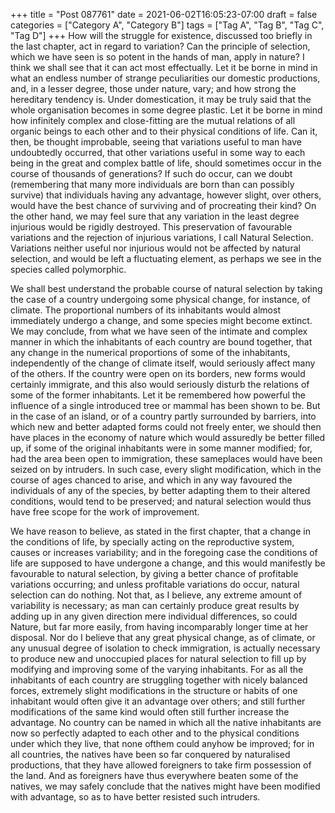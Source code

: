 +++
title = "Post 087761"
date = 2021-06-02T16:05:23-07:00
draft = false
categories = ["Category A", "Category B"]
tags = ["Tag A", "Tag B", "Tag C", "Tag D"]
+++
How will the struggle for existence, discussed too briefly in the last chapter, act in regard to variation? Can the principle of selection, which we have seen is so potent in the hands of man, apply in nature? I think we shall see that it can act most effectually. Let it be borne in mind in what an endless number of strange peculiarities our domestic productions, and, in a lesser degree, those under nature, vary; and how strong the hereditary tendency is. Under domestication, it may be truly said that the whole organisation becomes in some degree plastic. Let it be borne in mind how infinitely complex and close-fitting are the mutual relations of all organic beings to each other and to their physical conditions of life. Can it, then, be thought improbable, seeing that variations useful to man have undoubtedly occurred, that other variations useful in some way to each being in the great and complex battle of life, should sometimes occur in the course of thousands of generations? If such do occur, can we doubt (remembering that many more individuals are born than can possibly survive) that individuals having any advantage, however slight, over others, would have the best chance of surviving and of procreating their kind? On the other hand, we may feel sure that any variation in the least degree injurious would be rigidly destroyed. This preservation of favourable variations and the rejection of injurious variations, I call Natural Selection. Variations neither useful nor injurious would not be affected by natural selection, and would be left a fluctuating element, as perhaps we see in the species called polymorphic.

We shall best understand the probable course of natural selection by taking the case of a country undergoing some physical change, for instance, of climate. The proportional numbers of its inhabitants would almost immediately undergo a change, and some species might become extinct. We may conclude, from what we have seen of the intimate and complex manner in which the inhabitants of each country are bound together, that any change in the numerical proportions of some of the inhabitants, independently of the change of climate itself, would seriously affect many of the others. If the country were open on its borders, new forms would certainly immigrate, and this also would seriously disturb the relations of some of the former inhabitants. Let it be remembered how powerful the influence of a single introduced tree or mammal has been shown to be. But in the case of an island, or of a country partly surrounded by barriers, into which new and better adapted forms could not freely enter, we should then have places in the economy of nature which would assuredly be better filled up, if some of the original inhabitants were in some manner modified; for, had the area been open to immigration, these sameplaces would have been seized on by intruders. In such case, every slight modification, which in the course of ages chanced to arise, and which in any way favoured the individuals of any of the species, by better adapting them to their altered conditions, would tend to be preserved; and natural selection would thus have free scope for the work of improvement.

We have reason to believe, as stated in the first chapter, that a change in the conditions of life, by specially acting on the reproductive system, causes or increases variability; and in the foregoing case the conditions of life are supposed to have undergone a change, and this would manifestly be favourable to natural selection, by giving a better chance of profitable variations occurring; and unless profitable variations do occur, natural selection can do nothing. Not that, as I believe, any extreme amount of variability is necessary; as man can certainly produce great results by adding up in any given direction mere individual differences, so could Nature, but far more easily, from having incomparably longer time at her disposal. Nor do I believe that any great physical change, as of climate, or any unusual degree of isolation to check immigration, is actually necessary to produce new and unoccupied places for natural selection to fill up by modifying and improving some of the varying inhabitants. For as all the inhabitants of each country are struggling together with nicely balanced forces, extremely slight modifications in the structure or habits of one inhabitant would often give it an advantage over others; and still further modifications of the same kind would often still further increase the advantage. No country can be named in which all the native inhabitants are now so perfectly adapted to each other and to the physical conditions under which they live, that none ofthem could anyhow be improved; for in all countries, the natives have been so far conquered by naturalised productions, that they have allowed foreigners to take firm possession of the land. And as foreigners have thus everywhere beaten some of the natives, we may safely conclude that the natives might have been modified with advantage, so as to have better resisted such intruders.
